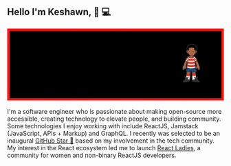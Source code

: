 ## Hello I'm Keshawn, 👋 💻
  <img src="./Banner.gif"></img>
  
  I'm a software engineer who is passionate about making open-source more accessible, creating technology to elevate people, and building community. Some technologies I enjoy working with include ReactJS, Jamstack (JavaScript, APIs + Markup) and GraphQL. I recently was selected to be an inaugural <a href="https://stars.github.com/">GitHub Star 🌟</a> based on my involvement in the tech community.  My interest in the React ecosystem led me to launch <a href="https://www.meetup.com/React-Ladies/">React Ladies</a>, a community for women and non-binary ReactJS developers.

<!--
**KeshawnSharper/KeshawnSharper** is a ✨ _special_ ✨ repository because its `README.md` (this file) appears on your GitHub profile.

Here are some ideas to get you started:

- 🔭 I’m currently working on ...
- 🌱 I’m currently learning ...
- 👯 I’m looking to collaborate on ...
- 🤔 I’m looking for help with ...
- 💬 Ask me about ...
- 📫 How to reach me: ...
- 😄 Pronouns: ...
- ⚡ Fun fact: ...
-->

